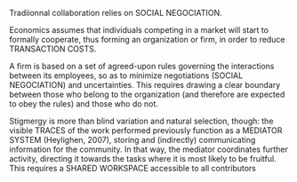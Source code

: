 Tradiionnal collaboration relies on SOCIAL NEGOCIATION. 

Economics assumes that individuals competing in a market will start to formally cooperate, thus forming an organization or firm, in order to reduce TRANSACTION COSTS. 

A firm is based on a set of agreed-upon rules governing the interactions between its employees, so as to minimize negotiations (SOCIAL NEGOCIATION) and uncertainties. This requires drawing a clear boundary between those who belong to the organization (and therefore are expected to obey the rules) and those who do not. 


Stigmergy is more than blind variation and natural selection, though: the visible TRACES
of the work performed previously function as a MEDIATOR SYSTEM (Heylighen, 2007), storing and (indirectly) communicating information for the community. In that way, the mediator coordinates further activity, directing it towards the tasks where it is most likely to be fruitful. This requires a SHARED WORKSPACE accessible to all contributors
